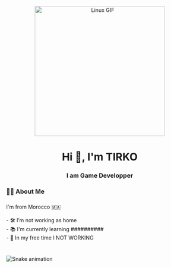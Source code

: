 <div align="center">
  <img src="https://media2.giphy.com/media/v1.Y2lkPTc5MGI3NjExcG9iY2psemcwbG84OWR6M3BscXBncmFpMG5iMGE2bGJkNGQ2MjRuNyZlcD12MV9pbnRlcm5hbF9naWZfYnlfaWQmY3Q9Zw/13Vb4FWqXtjP3y/giphy.gif" height="350" alt="Linux GIF" />
</div>


<h1 align="center">Hi 👋, I'm TIRKO</h1>
<h3 align="center">I am Game Developper</h3>



###

<h3 align="left">👩‍💻 About Me</h3>

###

<p align="left">I'm from Morocco 🇲🇦<br><br>- 🛠️ I’m not working as home<br>- 📚 I'm currently learning ##########<br>- 🔏 In my free time I NOT WORKING </p>

###

<br clear="both">

<img src="https://raw.githubusercontent.com/bekkali-2004/bekkali-2004/output/snake.svg" alt="Snake animation" />

###
